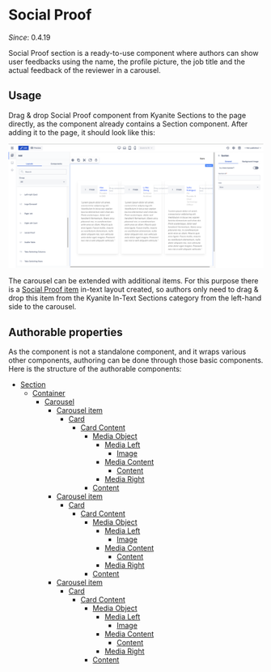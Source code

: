 # Social Proof

_Since_: 0.4.19

Social Proof section is a ready-to-use component where authors can show user feedbacks using the
name, the profile picture, the job title and the actual feedback of the reviewer in a carousel.

## Usage

Drag & drop Social Proof component from Kyanite Sections to the page directly, as the
component already contains a Section component.
After adding it to the page, it should look like this:
<p align="center" width="100%">
    <img class="image--with-border" src="_images/initial-socialproof.png" alt="Initial Social Proof">
</p>

The carousel can be extended with additional items. For this purpose there is a
<a href="./socialproofitem">Social Proof item</a> in-text layout created, so authors only need to 
drag & drop this item from the Kyanite In-Text Sections category from the left-hand side to
the carousel.

## Authorable properties

As the component is not a standalone component, and it wraps various other components, authoring
can be done through those basic components. Here is the structure of the authorable components:

- <a href="../../../components/section">Section</a>
    - <a href="../../../components/container">Container</a>
        - <a href="../../../components/carousel">Carousel</a>
            - <a href="../../../components/carousel/carouselitem">Carousel item</a>
                - <a href="../../../components/card">Card</a>
                    - <a href="../../../components/card/cardcontent">Card Content</a>
                        - <a href="../../../components/mediaobject">Media Object</a>
                            - <a href="../../../components/mediaobject/medialeft">Media Left</a>
                                - <a href="../../../components/image">Image</a>
                            - <a href="../../../components/mediaobject/mediacontent">Media Content</a>
                                - <a href="../../../components/content">Content</a>
                            - <a href="../../../components/mediaobject/mediaright">Media Right</a>
                        - <a href="../../../components/content">Content</a>
            - <a href="../../../components/carousel/carouselitem">Carousel item</a>
                - <a href="../../../components/card">Card</a>
                    - <a href="../../../components/card/cardcontent">Card Content</a>
                        - <a href="../../../components/mediaobject">Media Object</a>
                            - <a href="../../../components/mediaobject/medialeft">Media Left</a>
                                - <a href="../../../components/image">Image</a>
                            - <a href="../../../components/mediaobject/mediacontent">Media Content</a>
                                - <a href="../../../components/content">Content</a>
                            - <a href="../../../components/mediaobject/mediaright">Media Right</a>
                        - <a href="../../../components/content">Content</a>
            - <a href="../../../components/carousel/carouselitem">Carousel item</a>
                - <a href="../../../components/card">Card</a>
                    - <a href="../../../components/card/cardcontent">Card Content</a>
                        - <a href="../../../components/mediaobject">Media Object</a>
                            - <a href="../../../components/mediaobject/medialeft">Media Left</a>
                                - <a href="../../../components/image">Image</a>
                            - <a href="../../../components/mediaobject/mediacontent">Media Content</a>
                                - <a href="../../../components/content">Content</a>
                            - <a href="../../../components/mediaobject/mediaright">Media Right</a>
                        - <a href="../../../components/content">Content</a>